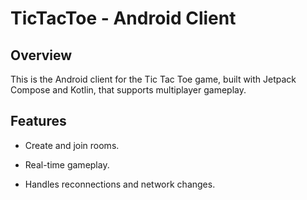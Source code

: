 # TicTacToe - Android Client

## Overview

This is the Android client for the Tic Tac Toe game, built with Jetpack Compose and Kotlin, that supports multiplayer gameplay.

## Features

* Create and join rooms.

* Real-time gameplay.

* Handles reconnections and network changes.
